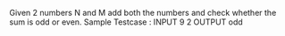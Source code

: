 Given 2 numbers N and M add both the numbers and check whether the sum is odd or even.
Sample Testcase :
INPUT
9 2
OUTPUT
odd